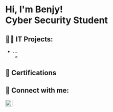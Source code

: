 <h1>Hi, I'm Benjy! <br/><a>Cyber Security Student</a></h1>

<h2>👨‍💻 IT Projects:</h2>

- <b>...</b>
  - [](https:)


<h2>📝 Certifications</h2>



<h2> 🤳 Connect with me:</h2>


[<img align="left" alt="benjaminhollister | LinkedIn" width="22px" src="https://cdn.jsdelivr.net/npm/simple-icons@v3/icons/linkedin.svg" />][linkedin]

[linkedin]: [https://www.linkedin.com/in/benjaminhollister/]

<!--
**joshmadakor1/joshmadakor1** is a ✨ _special_ ✨ repository because its `README.md` (this file) appears on your GitHub profile.

Here are some ideas to get you started:

- 🔭 I’m currently working on ...
- 🌱 I’m currently learning ...
- 👯 I’m looking to collaborate on ...
- 🤔 I’m looking for help with ...
- 💬 Ask me about ...
- 📫 How to reach me: ...
- 😄 Pronouns: ...
- ⚡ Fun fact: ...
-->

